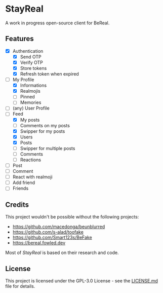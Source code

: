 # StayReal

A work in progress open-source client for BeReal.

## Features

- [x] Authentication
  - [x] Send OTP
  - [x] Verify OTP
  - [x] Store tokens
  - [x] Refresh token when expired
- [ ] My Profile
  - [x] Informations
  - [x] Realmojis
  - [ ] Pinned
  - [ ] Memories
- [ ] (any) User Profile
- [ ] Feed
  - [x] My posts
  - [ ] Comments on my posts
  - [x] Swipper for my posts
  - [x] Users
  - [x] Posts
  - [ ] Swipper for multiple posts
  - [ ] Comments
  - [ ] Reactions
- [ ] Post
- [ ] Comment
- [ ] React with realmoji
- [ ] Add friend
- [ ] Friends

## Credits

This project wouldn't be possible without the following projects:

- <https://github.com/macedonga/beunblurred>
- <https://github.com/s-alad/toofake>
- <https://github.com/Smart123s/BeFake>
- <https://bereal.fowled.dev>

Most of *StayReal* is based on their research and code.

## License

This project is licensed under the GPL-3.0 License - see the [LICENSE.md](./LICENSE.md) file for details.
